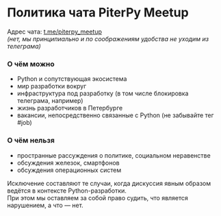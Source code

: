 # Политика чата PiterPy Meetup

Адрес чата: [t.me/piterpy_meetup](https://t.me/piterpy_meetup)  
_(нет, мы принципиально и по соображениям удобства не уходим из телеграма)_

### О чём можно

- Python и сопутствующая экосистема
- мир разработки вокруг
- инфраструктура под разработку (в том числе блокировка телеграма, например)
- жизнь разработчиков в Петербурге
- вакансии, непосредственно связанные с Python (не забывайте тег #job)

### О чём нельзя

- пространные рассуждения о политике, социальном неравенстве
- обсуждения железок, смартфонов
- обсуждения операционных систем

Исключение составляют те случаи, когда дискуссия явным образом ведётся в контексте Python-разработки.  
При этом мы оставляем за собой право судить, что является нарушением, а что — нет.  
